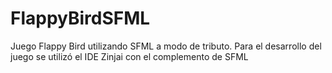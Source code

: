 # FlappyBirdSFML
Juego Flappy Bird utilizando SFML a modo de tributo. Para el desarrollo del juego se utilizó el IDE Zinjai con el complemento de SFML

